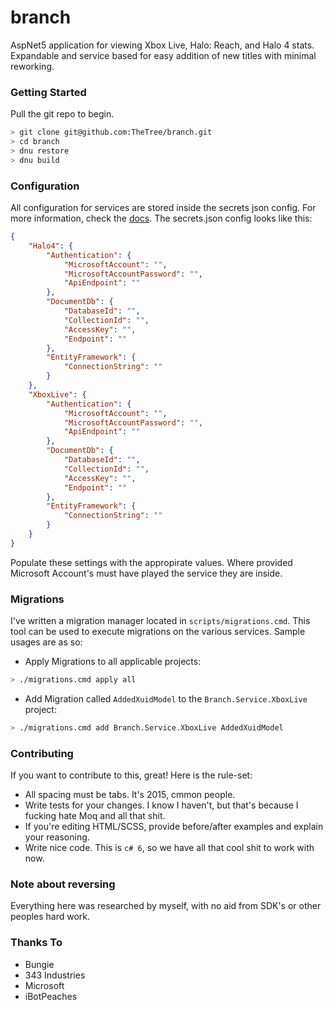 branch
===
AspNet5 application for viewing Xbox Live, Halo: Reach, and Halo 4 stats. Expandable and service based for easy addition of new titles with minimal reworking.


### Getting Started

Pull the git repo to begin.
``` bash
> git clone git@github.com:TheTree/branch.git
> cd branch
> dnu restore
> dnu build
```


### Configuration

All configuration for services are stored inside the secrets json config. For more information, check the [docs](https://github.com/aspnet/UserSecrets). The secrets.json config looks like this:
``` json
{
	"Halo4": {
		"Authentication": {
			"MicrosoftAccount": "",
			"MicrosoftAccountPassword": "",
			"ApiEndpoint": ""
		},
		"DocumentDb": {
			"DatabaseId": "",
			"CollectionId": "",
			"AccessKey": "",
			"Endpoint": ""
		},
		"EntityFramework": {
			"ConnectionString": ""
		}
	},
	"XboxLive": {
		"Authentication": {
			"MicrosoftAccount": "",
			"MicrosoftAccountPassword": "",
			"ApiEndpoint": ""
		},
		"DocumentDb": {
			"DatabaseId": "",
			"CollectionId": "",
			"AccessKey": "",
			"Endpoint": ""
		},
		"EntityFramework": {
			"ConnectionString": ""
		}
	}
}
```

Populate these settings with the appropirate values. Where provided Microsoft Account's must have played the service they are inside.


### Migrations

I've written a migration manager located in `scripts/migrations.cmd`. This tool can be used to execute migrations on the various services. Sample usages are as so:

- Apply Migrations to all applicable projects:
``` bash
> ./migrations.cmd apply all
```

- Add Migration called `AddedXuidModel` to the `Branch.Service.XboxLive` project:
``` bash
> ./migrations.cmd add Branch.Service.XboxLive AddedXuidModel
```


### Contributing

If you want to contribute to this, great! Here is the rule-set:
- All spacing must be tabs. It's 2015, cmmon people.
- Write tests for your changes. I know I haven't, but that's because I fucking hate Moq and all that shit.
- If you're editing HTML/SCSS, provide before/after examples and explain your reasoning.
- Write nice code. This is `c# 6`, so we have all that cool shit to work with now.


### Note about reversing

Everything here was researched by myself, with no aid from SDK's or other peoples hard work.


### Thanks To

- Bungie
- 343 Industries
- Microsoft
- iBotPeaches
